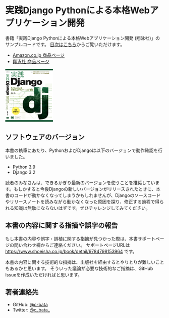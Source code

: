 # 実践Django Pythonによる本格Webアプリケーション開発

書籍「実践Django Pythonによる本格Webアプリケーション開発 (翔泳社)」のサンプルコードです。
[目次はこちら](./contents.md)からご覧いただけます。

* [Amazon.co.jp 商品ページ](https://www.amazon.co.jp/dp/4798153958/)
* [翔泳社 商品ページ](https://www.shoeisha.co.jp/book/detail/9784798153964)

<img src="./cover.png" alt="表紙" width="30%">

## ソフトウェアのバージョン

本書の執筆にあたり、PythonおよびDjangoは以下のバージョンで動作確認を行いました。

* Python 3.9
* Django 3.2

読者のみなさんは、できるかぎり最新のバージョンを使うことを推奨しています。もしかすると今後Djangoの新しいバージョンがリリースされたときに、本書のコードが動かなくなってしまうかもしれませんが、Djangoのソースコードやリリースノートを読みながら動かなくなった原因を探り、修正する過程で得られる知識は無駄にならないはずです。ぜひチャレンジしてみてください。

## 本書の内容に関する指摘や誤字の報告

もし本書の内容や誤字・誤植に関する指摘が見つかった際は、本書サポートページの問い合わせ欄からご連絡ください。
サポートページURLは https://www.shoeisha.co.jp/book/detail/9784798153964 です。

本書の内容に関する技術的な指摘は、出版社を経由するとやりとりが難しいこともあるかと思います。
そういった議論が必要な技術的なご指摘は、GitHub Issueを作成いただければと思います。

## 著者連絡先

* GitHub: [@c-bata](https://github.com/c-bata)
* Twitter: [@c_bata_](https://twitter.com/c_bata_)

